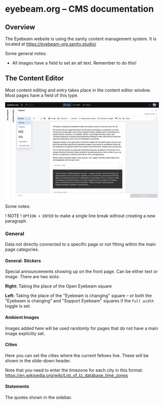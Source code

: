 # eyebeam.org – CMS documentation

## Overview

The Eyebeam website is using the sanity content management system. It is located at https://eyebeam-org.sanity.studio/

Some general notes:

- All images have a field to set an alt text. Remember to do this!

## The Content Editor

Most content editing and entry takes place in the content editor window. Most pages have a field of this type.

![Content editor overview](content-editor-overview.png)

Some notes:

! NOTE ! `OPTION + ENTER` to make a single line break without creating a new paragraph. 

### General

Data not directly connected to a specific page or not fitting within the main page categories.

#### General: Stickers

Special announcements showing up on the front page. Can be either text or image. There are two slots: 

**Right:** Taking the place of the Open Eyebeam square

**Left:** Taking the place of the "Eyebeam is changing" square – or both the "Eyebeam is changing" and "Support Eyebeam" squares if the `Full width` toggle is set.

#### Ambient Images

Images added here will be used randomly for pages that do not have a main image explicitly set.

#### Cities

Here you can set the cities where the current fellows live. These will be shown in the slide-down header. 

Note that you need to enter the timezone for each city in this format: https://en.wikipedia.org/wiki/List_of_tz_database_time_zones

#### Statements

The quotes shown in the sidebar. 
